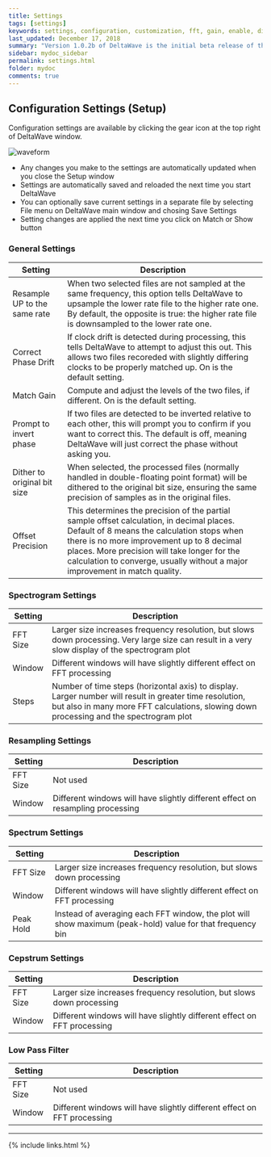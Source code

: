 ```yaml
---
title: Settings
tags: [settings]
keywords: settings, configuration, customization, fft, gain, enable, disable
last_updated: December 17, 2018
summary: "Version 1.0.2b of DeltaWave is the initial beta release of this software. Use at your own risk!"
sidebar: mydoc_sidebar
permalink: settings.html
folder: mydoc
comments: true
---
```


## Configuration Settings (Setup)

Configuration settings are available by clicking the gear icon at the top right of DeltaWave window.

![waveform](images/img6.png)

* Any changes you make to the settings are automatically updated when you close the Setup window
* Settings are automatically saved and reloaded the next time you start DeltaWave
* You can optionally save current settings in a separate file by selecting File menu on DeltaWave main window and chosing Save Settings
* Setting changes are applied the next time you click on Match or Show button

### General Settings

Setting  | Description
-------- | -----------
Resample UP to the same rate | When two selected files are not sampled at the same frequency, this option tells DeltaWave to upsample the lower rate file to the higher rate one. By default, the opposite is true: the higher rate file is downsampled to the lower rate one.
Correct Phase Drift | If clock drift is detected during processing, this tells DeltaWave to attempt to adjust this out. This allows two files recoreded with slightly differing clocks to be properly matched up. On is the default setting.
Match Gain | Compute and adjust the levels of the two files, if different. On is the default setting.
Prompt to invert phase | If two files are detected to be inverted relative to each other, this will prompt you to confirm if you want to correct this. The default is off, meaning DeltaWave will just correct the phase without asking you.
Dither to original bit size | When selected, the processed files (normally handled in double-floating point format) will be dithered to the original bit size, ensuring the same precision of samples as in the original files.
Offset Precision | This determines the precision of the partial sample offset calculation, in decimal places. Default of 8 means the calculation stops when there is no more improvement up to 8 decimal places. More precision will take longer for the calculation to converge, usually without a major improvement in match quality. 

### Spectrogram Settings

Setting  | Description
-------- | -----------
FFT Size | Larger size increases frequency resolution, but slows down processing. Very large size can result in a very slow display of the spectrogram plot
Window   | Different windows will have slightly different effect on FFT processing
Steps    | Number of time steps (horizontal axis) to display. Larger number will result in greater time resolution, but also in many more FFT calculations, slowing down processing and the spectrogram plot


### Resampling Settings

Setting  | Description
-------- | -----------
FFT Size | Not used
Window   | Different windows will have slightly different effect on resampling processing


### Spectrum Settings

Setting  | Description
-------- | -----------
FFT Size | Larger size increases frequency resolution, but slows down processing 
Window   | Different windows will have slightly different effect on FFT processing
Peak Hold |  Instead of averaging each FFT window, the plot will show maximum (peak-hold) value for that frequency bin

### Cepstrum Settings

Setting  | Description
-------- | -----------
FFT Size | Larger size increases frequency resolution, but slows down processing 
Window   | Different windows will have slightly different effect on FFT processing

### Low Pass Filter

Setting  | Description
-------- | -----------
FFT Size | Not used 
Window   | Different windows will have slightly different effect on FFT processing

___
{% include links.html %}
